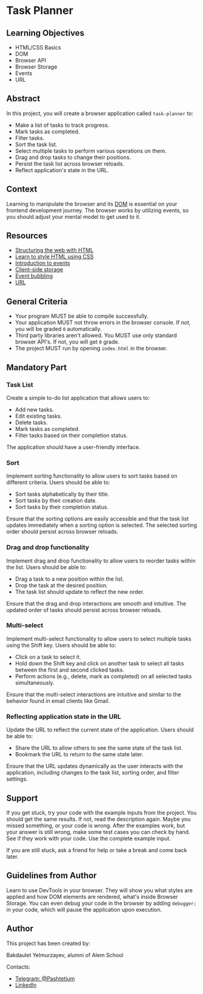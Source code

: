 <!-- 
    Tip: project name here
-->
# Task Planner

## Learning Objectives

<!-- 
    Tip: here you must be a list of learning objectives
    that cover your project
-->

- HTML/CSS Basics
- DOM
- Browser API
- Browser Storage
- Events
- URL

## Abstract

<!-- 
    Tip: Write a short description of what student
    will do during this project.
-->

In this project, you will create a browser application called `task-planner` to:

- Make a list of tasks to track progress.
- Mark tasks as completed.
- Filter tasks.
- Sort the task list.
- Select multiple tasks to perform various operations on them.
- Drag and drop tasks to change their positions.
- Persist the task list across browser reloads.
- Reflect application's state in the URL.

## Context

Learning to manipulate the browser and its [DOM](https://developer.mozilla.org/ru/docs/Web/API/Document_Object_Model) is essential on your frontend development journey. The browser works by utilizing events, so you should adjust your mental model to get used to it.

## Resources

<!-- Tip: useful resources here -->
- [Structuring the web with HTML](https://developer.mozilla.org/en-US/docs/Learn/HTML)
- [Learn to style HTML using CSS](https://developer.mozilla.org/en-US/docs/Learn/CSS)
- [Introduction to events](https://developer.mozilla.org/en-US/docs/Learn/JavaScript/Building_blocks/Events)
- [Client-side storage](https://developer.mozilla.org/en-US/docs/Learn/JavaScript/Client-side_web_APIs/Client-side_storage)
- [Event bubbling](https://developer.mozilla.org/en-US/docs/Learn/JavaScript/Building_blocks/Event_bubbling)
- [URL](https://developer.mozilla.org/en-US/docs/Web/API/URL)

## General Criteria

- Your program MUST be able to compile successfully.
- Your application MUST not throw errors in the browser console.  If not, you will be graded `0` automatically.
- Third party libraries aren't allowed. You MUST use only standard browser API's. If not, you will get `0` grade.
- The project MUST run by opening `index.html` in the browser.

## Mandatory Part

### Task List

Create a simple to-do list application that allows users to:

- Add new tasks.
- Edit existing tasks.
- Delete tasks.
- Mark tasks as completed.
- Filter tasks based on their completion status.

The application should have a user-friendly interface.

### Sort

Implement sorting functionality to allow users to sort tasks based on different criteria. Users should be able to:

- Sort tasks alphabetically by their title.
- Sort tasks by their creation date.
- Sort tasks by their completion status.

Ensure that the sorting options are easily accessible and that the task list updates immediately when a sorting option is selected. The selected sorting order should persist across browser reloads.

### Drag and drop functionality

Implement drag and drop functionality to allow users to reorder tasks within the list. Users should be able to:

- Drag a task to a new position within the list.
- Drop the task at the desired position.
- The task list should update to reflect the new order.

Ensure that the drag and drop interactions are smooth and intuitive. The updated order of tasks should persist across browser reloads.

### Multi-select

Implement multi-select functionality to allow users to select multiple tasks using the Shift key. Users should be able to:

- Click on a task to select it.
- Hold down the Shift key and click on another task to select all tasks between the first and second clicked tasks.
- Perform actions (e.g., delete, mark as completed) on all selected tasks simultaneously.

Ensure that the multi-select interactions are intuitive and similar to the behavior found in email clients like Gmail.

### Reflecting application state in the URL

Update the URL to reflect the current state of the application. Users should be able to:

- Share the URL to allow others to see the same state of the task list.
- Bookmark the URL to return to the same state later.

Ensure that the URL updates dynamically as the user interacts with the application, including changes to the task list, sorting order, and filter settings.

## Support

<!--
    Tip: leave this section unchanged.
    This is a static text, which student must read in every project.
-->

If you get stuck, try your code with the example inputs from the project. You should get the same results. If not, read the description again. Maybe you missed something, or your code is wrong. After the examples work, but your answer is still wrong, make some test cases you can check by hand. See if they work with your code. Use the complete example input.

If you are still stuck, ask a friend for help or take a break and come back later.

## Guidelines from Author

Learn to use DevTools in your browser. They will show you what styles are applied and how DOM elements are rendered, what's inside Browser Storage. You can even debug your code in the browser by adding `debugger;` in your code, which will pause the application upon execution.

## Author

This project has been created by:

Bakdaulet Yelmurzayev, alumni of Alem School

Contacts:

- [Telegram: @Pashtetium](https://t.me/pashtetium)
- [LinkedIn](https://www.linkedin.com/in/bakdaulet-yelmurzayev-b25bb820b/)

